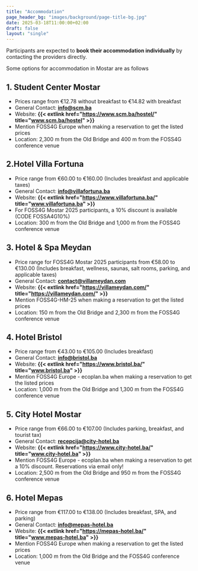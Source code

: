 ```yaml
---
title: "Accommodation"
page_header_bg: "images/background/page-title-bg.jpg"
date: 2025-03-18T11:00:00+02:00
draft: false
layout: "single"
---
```


Participants are expected to **book their accommodation individually** by
contacting the providers directly.

Some options for accommodation in Mostar are as follows

## 1. Student Center Mostar

- Prices range from €12.78 without breakfast to €14.82 with breakfast
- General Contact: **[info@scm.ba](mailto:info@scm.ba)**
- Website: **{{< extlink href="https://www.scm.ba/hostel/" title="www.scm.ba/hostel" >}}**
- Mention FOSS4G Europe when making a reservation to get the listed prices
- Location: 2,300 m from the Old Bridge and 400 m from the FOSS4G conference venue

## 2.Hotel Villa Fortuna

- Price range from €60.00 to €160.00 (Includes breakfast and applicable taxes)
- General Contact: **[info@villafortuna.ba](mailto:info@villafortuna.ba)**
- Website: **{{< extlink href="https://www.villafortuna.ba/" title="www.villafortuna.ba" >}}**
- For FOSS4G Mostar 2025 participants, a 10% discount is available (CODE FOSSA4G10%)
- Location: 300 m from the Old Bridge and 1,000 m from the FOSS4G conference venue

## 3. Hotel & Spa Meydan

- Price range for FOSS4G Mostar 2025 participants from €58.00 to €130.00 (Includes breakfast, wellness, saunas, salt rooms, parking, and applicable taxes)
- General Contact: **[contact@villameydan.com](mailto:contact@villameydan.com)**
- Website: **{{< extlink href="https://villameydan.com/" title="https://villameydan.com/" >}}**
- Mention FOSS4G-HM-25 when making a reservation to get the listed prices
- Location: 150 m from the Old Bridge and 2,300 m from the FOSS4G conference venue

## 4. Hotel Bristol

- Price range from €43.00 to €105.00 (Includes breakfast)
- General Contact: **[info@bristol.ba](mailto:info@bristol.ba)**
- Website: **{{< extlink href="https://www.bristol.ba/" title="www.bristol.ba" >}}**
- Mention FOSS4G Europe - ecoplan.ba when making a reservation to get the listed prices
- Location: 1,000 m from the Old Bridge and 1,300 m from the FOSS4G conference venue

## 5. City Hotel Mostar

- Price range from €66.00 to €107.00 (Includes parking, breakfast, and tourist tax)
- General Contact: **[recepcija@city-hotel.ba](mailto:recepcija@city-hotel.ba)**
- Website: **{{< extlink href="https://www.city-hotel.ba/" title="www.city-hotel.ba" >}}**
- Mention FOSS4G Europe - ecoplan.ba when making a reservation to get a 10% discount. Reservations via email only!
- Location: 2,500 m from the Old Bridge and 950 m from the FOSS4G conference venue

## 6. Hotel Mepas

- Price range from €117.00 to €138.00 (Includes breakfast, SPA, and parking)
- General Contact: **[info@mepas-hotel.ba](mailto:info@mepas-hotel.ba)**
- Website: **{{< extlink href="https://mepas-hotel.ba/" title="www.mepas-hotel.ba" >}}**  
- Mention FOSS4G Europe when making a reservation to get the listed prices
- Location: 1,000 m from the Old Bridge and the FOSS4G conference venue
